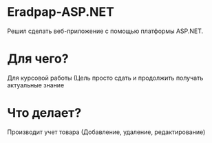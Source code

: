 # Eradpap-ASP.NET
Решил сделать веб-приложение с помощью платформы ASP.NET. 
# Для чего?
Для курсовой работы (Цель просто сдать и продолжить получать актуальные знание
# Что делает?
Производит учет товара (Добавление, удаление, редактирование) 

